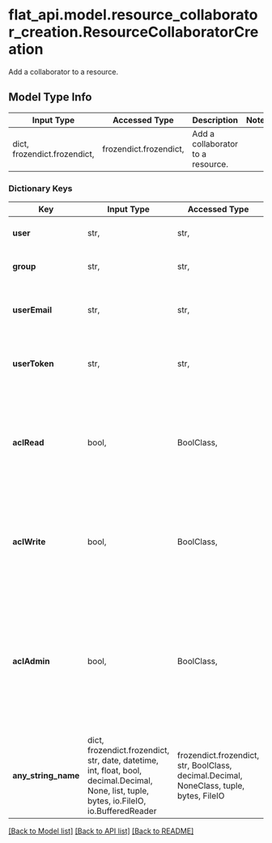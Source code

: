 # flat_api.model.resource_collaborator_creation.ResourceCollaboratorCreation

Add a collaborator to a resource.

## Model Type Info
Input Type | Accessed Type | Description | Notes
------------ | ------------- | ------------- | -------------
dict, frozendict.frozendict,  | frozendict.frozendict,  | Add a collaborator to a resource. | 

### Dictionary Keys
Key | Input Type | Accessed Type | Description | Notes
------------ | ------------- | ------------- | ------------- | -------------
**user** | str,  | str,  | The unique identifier of a Flat user | [optional] 
**group** | str,  | str,  | The unique identifier of a Flat group | [optional] 
**userEmail** | str,  | str,  | Fill this field to invite an individual user by email.  | [optional] 
**userToken** | str,  | str,  | Token received in an invitation to join the score.  | [optional] 
**aclRead** | bool,  | BoolClass,  | &#x60;True&#x60; if the related user can read the score. (probably true if the user has a permission on the document).  | [optional] if omitted the server will use the default value of True
**aclWrite** | bool,  | BoolClass,  | &#x60;True&#x60; if the related user can modify the score.  | [optional] if omitted the server will use the default value of False
**aclAdmin** | bool,  | BoolClass,  | &#x60;True&#x60; if the related user can can manage the current document, i.e. changing the document permissions and deleting the document  | [optional] if omitted the server will use the default value of False
**any_string_name** | dict, frozendict.frozendict, str, date, datetime, int, float, bool, decimal.Decimal, None, list, tuple, bytes, io.FileIO, io.BufferedReader | frozendict.frozendict, str, BoolClass, decimal.Decimal, NoneClass, tuple, bytes, FileIO | any string name can be used but the value must be the correct type | [optional]

[[Back to Model list]](../../README.md#documentation-for-models) [[Back to API list]](../../README.md#documentation-for-api-endpoints) [[Back to README]](../../README.md)

